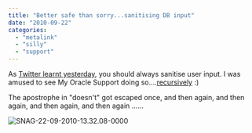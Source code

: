 ```yaml
---
title: "Better safe than sorry...sanitising DB input"
date: "2010-09-22"
categories: 
  - "metalink"
  - "silly"
  - "support"
---
```


As [Twitter learnt yesterday](http://www.f-secure.com/weblog/archives/00002034.html), you should always sanitise user input. I was amused to see My Oracle Support doing so....[recursively](http://www.google.co.uk/search?q=recursion) :)

The apostrophe in "doesn't" got escaped once, and then again, and then again, and then again, and then again ......

![](/images/rnm1978/snag-22-09-2010-13-32-08-0000.png "SNAG-22-09-2010-13.32.08-0000")
